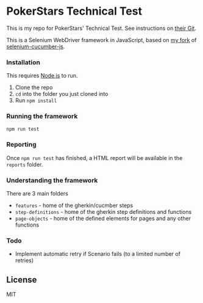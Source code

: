 # PokerStars Technical Test

This is my repo for PokerStars' Technical Test. See instructions on [their Git](https://github.com/thestarsgroup/front-end-tech-test).

This is a Selenium WebDriver framework in JavaScript, based on [my fork](https://github.com/tjl694/selenium-cucumber-js) of [selenium-cucumber-js](https://github.com/john-doherty/selenium-cucumber-js).

### Installation

This requires [Node.js](https://nodejs.org/) to run.
1. Clone the repo
2. ```cd``` into the folder you just cloned into
3. Run ```npm install```

### Running the framework
```sh
npm run test
```
### Reporting
Once ```npm run test``` has finished, a HTML report will be available in the ```reports``` folder.

### Understanding the framework
There are 3 main folders
- ```features``` - home of the gherkin/cucmber steps
- ```step-definitions``` - home of the gherkin step definitions and functions
- ```page-objects``` - home of the defined elements for pages and any other functions

### Todo
- Implement automatic retry if Scenario fails (to a limited number of retries)

License
----
MIT

